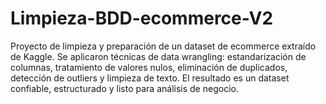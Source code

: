 # Limpieza-BDD-ecommerce-V2
Proyecto de limpieza y preparación de un dataset de ecommerce extraído de Kaggle. Se aplicaron técnicas de data wrangling: estandarización de columnas, tratamiento de valores nulos, eliminación de duplicados, detección de outliers y limpieza de texto. El resultado es un dataset confiable, estructurado y listo para análisis de negocio.
